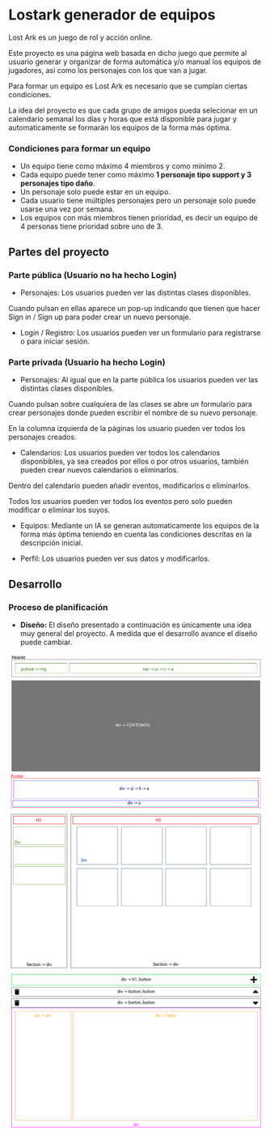 # Lostark generador de equipos

Lost Ark es un juego de rol y acción online.

Este proyecto es una página web basada en dicho juego que permite al usuario generar y organizar de forma automática y/o manual los equipos de jugadores, así como los personajes con los que van a jugar.

Para formar un equipo es Lost Ark es necesario que se cumplan ciertas condiciones.

La idea del proyecto es que cada grupo de amigos pueda selecionar en un calendario semanal los días y horas que está disponible para jugar y automaticamente se formarán los equipos de la forma más óptima.

### Condiciones para formar un equipo

- Un equipo tiene como máximo 4 miembros y como mínimo 2.
- Cada equipo puede tener como máximo **1 personaje tipo support y 3 personajes tipo daño**.
- Un personaje solo puede estar en un equipo.
- Cada usuario tiene múltiples personajes pero un personaje solo puede usarse una vez por semana.
- Los equipos con más miembros tienen prioridad, es decir un equipo de 4 personas tiene prioridad sobre uno de 3.

## Partes del proyecto

### Parte pública (Usuario no ha hecho Login)

- Personajes:
  Los usuarios pueden ver las distintas clases disponibles.

Cuando pulsan en ellas aparece un pop-up indicando que tienen que hacer Sign in / Sign up para poder crear un nuevo personaje.

- Login / Registro:
  Los usuarios pueden ver un formulario para registrarse o para iniciar sesión.

### Parte privada (Usuario ha hecho Login)

- Personajes:
  Al igual que en la parte pública los usuarios pueden ver las distintas clases disponibles.

Cuando pulsan sobre cualquiera de las clases se abre un formulario para crear personajes donde pueden escribir el nombre de su nuevo personaje.

En la columna izquierda de la páginas los usuario pueden ver todos los personajes creados.

- Calendarios:
  Los usuarios pueden ver todos los calendarios disponbibles, ya sea creados por ellos o por otros usuarios, también pueden crear nuevos calendarios o eliminarlos.

Dentro del calendario pueden añadir eventos, modificarlos o eliminarlos.

Todos los usuarios pueden ver todos los eventos pero solo pueden modificar o eliminar los suyos.

- Equipos:
  Mediante un IA se generan automaticamente los equipos de la forma más óptima teniendo en cuenta las condiciones descritas en la descripción inicial.

- Perfil:
  Los usuarios pueden ver sus datos y modificarlos.

## Desarrollo

### Proceso de planificación

- **Diseño:** El diseño presentado a continuación es únicamente una idea muy general del proyecto. A medida que el desarrollo avance el diseño puede cambiar.

![Diseño header y footer](./img/header-footer.png)
![Diseño personajes](./img/personajes.png)
![Diseño calendario](./img/calendario.png)

